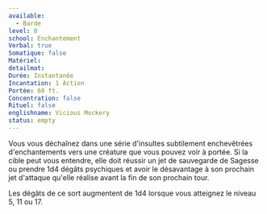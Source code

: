 ```yaml
---
available:
  - Barde
level: 0
school: Enchantement
Verbal: true
Somatique: false
Matériel:
detailmat:
Durée: Instantanée
Incantation: 1 Action
Portée: 60 ft.
Concentration: false
Rituel: false
englishname: Vicious Mockery
status: empty
---
```

Vous vous déchaînez dans une série d'insultes subtilement enchevêtrées d'enchantements vers une créature que vous pouvez voir à portée. Si la cible peut vous entendre, elle doit réussir un jet de sauvegarde de Sagesse ou prendre 1d4 dégâts psychiques et avoir le désavantage à son prochain jet d'attaque qu'elle réalise avant la fin de son prochain tour.

Les dégâts de ce sort augmentent de 1d4 lorsque vous atteignez le niveau 5, 11 ou 17.
